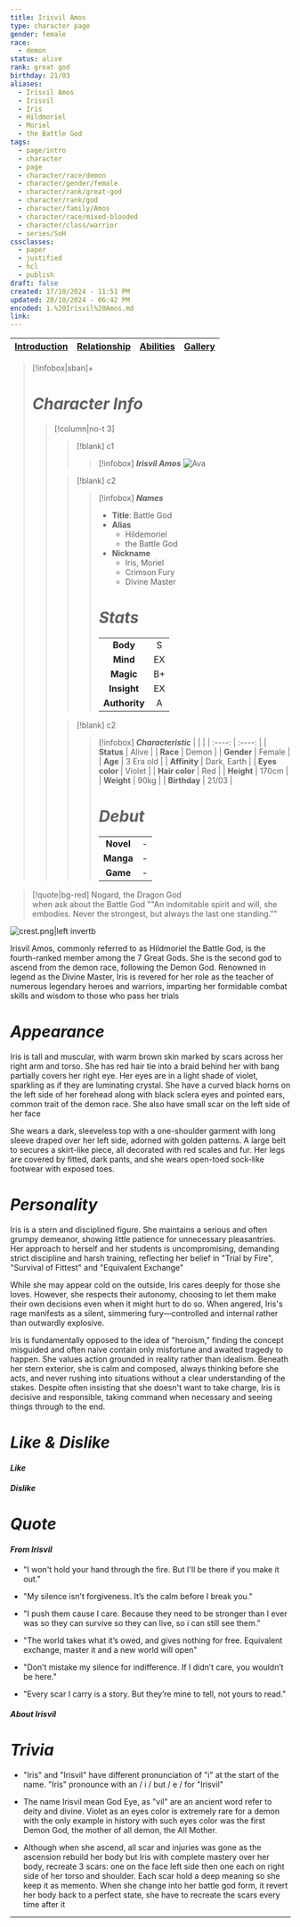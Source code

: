 ```yaml
---
title: Irisvil Amos
type: character page
gender: female
race:
  - demon
status: alive
rank: great god
birthday: 21/03
aliases:
  - Irisvil Amos
  - Irisvil
  - Iris
  - Hildmoriel
  - Moriel
  - the Battle God
tags:
  - page/intro
  - character
  - page
  - character/race/demon
  - character/gender/female
  - character/rank/great-god
  - character/rank/god
  - character/family/Amos
  - character/race/mixed-blooded
  - character/class/warrior
  - series/SoH
cssclasses:
  - paper
  - justified
  - hcl
  - publish
draft: false
created: 17/10/2024 - 11:51 PM
updated: 20/10/2024 - 06:42 PM
encoded: 1.%20Irisvil%20Amos.md
link: 
---
```


| [Introduction](1.%20Irisvil%20Amos.md) | [Relationship](2.%20Irisvil%20relationship.md) | [Abilities](3.%20Irisvil%20abilities.md) | [Gallery](4.%20Irisvil%20gallery.md)|
|---|---|---|---|

>[!infobox|sban]+
> # ***Character Info*** 
>> [!column|no-t 3]
>>> [!blank] c1
>>>> [!infobox]  ***Irisvil Amos***
>>>> ![Ava](ava.png)
>>
>>> [!blank] c2
>>>> [!infobox] ***Names***
>>>> - **Title**: Battle God
>>>> - **Alias**
>>>> 	- Hildemoriel
>>>> 	- the Battle God
>>>> - **Nickname**
>>>> 	- Iris, Moriel
>>>> 	- Crimson Fury
>>>> 	- Divine Master
>>>> 
>>>> # ***Stats***
>>>> |  |  | 
>>>> | :----: | :----: | 
>>>> | **Body** | S |
>>>> | **Mind** | EX |
>>>> | **Magic** | B+ |
>>>> | **Insight** | EX |
>>>> | **Authority** | A |
>> 
>>> [!blank] c2
>>>> [!infobox] ***Characteristic***
>>>> |  |  | 
>>>> | :----: | :----: |
>>>> | **Status** | Alive | 
>>>> | **Race** | Demon | 
>>>> | **Gender** | Female |
>>>> | **Age** | 3 Era old |
>>>> | **Affinity** | Dark, Earth |
>>>> | **Eyes color** | Violet |
>>>> | **Hair color** | Red |
>>>> | **Height** | 170cm |
>>>> | **Weight** | 90kg |
>>>> | **Birthday** | 21/03 |
>>>> 
>>>> # ***Debut***
>>>> |  |     |
>>>> | :---: | :---: |
>>>> | **Novel** | - |
>>>> | **Manga** | - |
>>>> | **Game** | - |

> [!quote|bg-red] Nogard, the Dragon God <br> when ask about the Battle God
> ""An indomitable spirit and will, she embodies. Never the strongest, but always the last one standing.""


![crest.png|left invertb](crest.png)

Irisvil Amos, commonly referred to as Hildmoriel the Battle God, is the fourth-ranked member among the 7 Great Gods. She is the second god to ascend from the demon race, following the Demon God. Renowned in legend as the Divine Master, Iris is revered for her role as the teacher of numerous legendary heroes and warriors, imparting her formidable combat skills and wisdom to those who pass her trials



# *Appearance*

Iris is tall and muscular, with warm brown skin marked by scars across her right arm and torso. She has red hair tie into a braid behind her with bang partially covers her right eye. Her eyes are in a light shade of violet, sparkling as if they are luminating crystal. She have a curved black horns on the left side of her forehead along with black sclera eyes and pointed ears, common trait of the demon race. She also have small scar on the left side of her face

She wears a dark, sleeveless top with a one-shoulder garment with long sleeve draped over her left side, adorned with golden patterns. A large belt to secures a skirt-like piece, all decorated with red scales and fur. Her legs are covered by fitted, dark pants, and she wears open-toed sock-like footwear with exposed toes.

# *Personality*

Iris is a stern and disciplined figure. She maintains a serious and often grumpy demeanor, showing little patience for unnecessary pleasantries. Her approach to herself and her students is uncompromising, demanding strict discipline and harsh training, reflecting her belief in "Trial by Fire", "Survival of Fittest" and "Equivalent Exchange"

While she may appear cold on the outside, Iris cares deeply for those she loves. However, she respects their autonomy, choosing to let them make their own decisions even when it might hurt to do so. When angered, Iris's rage manifests as a silent, simmering fury—controlled and internal rather than outwardly explosive.

Iris is fundamentally opposed to the idea of "heroism," finding the concept misguided and often naive contain only misfortune and awaited tragedy to happen. She values action grounded in reality rather than idealism. Beneath her stern exterior, she is calm and composed, always thinking before she acts, and never rushing into situations without a clear understanding of the stakes. Despite often insisting that she doesn't want to take charge, Iris is decisive and responsible, taking command when necessary and seeing things through to the end.

# *Like & Dislike*

####  *Like* 

####  *Dislike*

# *Quote*

####  *From Irisvil* 

- "I won't hold your hand through the fire. But I'll be there if you make it out."

- "My silence isn't forgiveness. It’s the calm before I break you."

- "I push them cause I care. Because they need to be stronger than I ever was so they can survive so they can live, so i can still see them."

- "The world takes what it’s owed, and gives nothing for free. Equivalent exchange, master it and a new world will open"

- "Don’t mistake my silence for indifference. If I didn’t care, you wouldn’t be here."

- "Every scar I carry is a story. But they’re mine to tell, not yours to read."

####  *About Irisvil*



# *Trivia* 

- "Iris" and "Irisvil" have different pronunciation of "i" at the start of the name. "Iris" pronounce with an / i / but / e / for "Irisvil" 

- The name Irisvil mean God Eye, as "vil" are an ancient word refer to deity and divine. Violet as an eyes color is extremely rare for a demon with the only example in history with such eyes color was the first Demon God, the mother of all demon, the All Mother.

- Although when she ascend, all scar and injuries was gone as the ascension rebuild her body but Iris with complete mastery over her body, recreate 3 scars: one on the face left side then one each on right side of her torso and shoulder. Each scar hold a deep meaning so she keep it as memento. When she change into her battle god form, it revert her body back to a perfect state, she have to recreate the scars every time after it

---